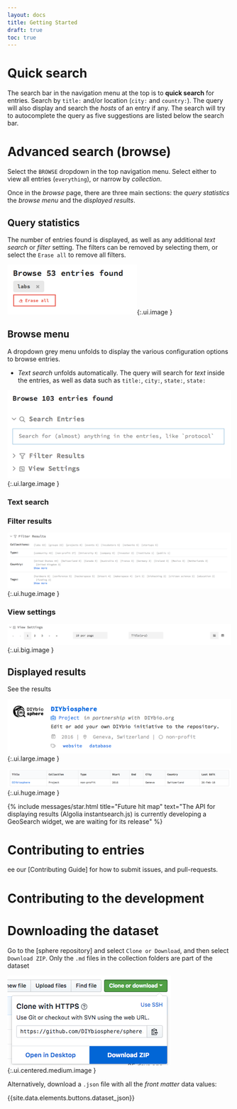 ```yaml
---
layout: docs
title: Getting Started
draft: true
toc: true
---
```



# Quick search
The search bar in the navigation menu at the top is to **quick search** for entries. Search by `title:` and/or location (`city:` and `country:`). The query will also display and search the _hosts_ of an entry if any. The search will try to autocomplete the query as five suggestions are listed below the search bar.

# Advanced search (browse)
Select the `BROWSE` dropdown in the top navigation menu. Select either to view all entries (`everything`), or narrow by _collection_.

Once in the _browse_ page, there are three main sections: the _query statistics_ the _browse menu_ and the _displayed results_.

## Query statistics
The number of entries found is displayed, as well as any additional _text search_ or _filter_ setting. The filters can be removed by selecting them, or select the `Erase all` to remove all filters.

![](/docs/introduction/filter-query.png){:.ui.image }

## Browse menu
A dropdown grey menu unfolds to display the various configuration options to browse entries.

- _Text search_ unfolds automatically. The query will search for _text_ inside the entries, as well as data such as `title:`, `city:`, `state:`, `state:`

![](/docs/introduction/query-menu.png){:.ui.large.image }

### Text search


### Filter results

![](/docs/introduction/filter-results.png){:.ui.huge.image }


### View settings

![](/docs/introduction/view-query.png){:.ui.big.image }

## Displayed results
See the results

![](/docs/introduction/list-hit.png){:.ui.large.image }

![](/docs/introduction/table-hit.png){:.ui.huge.image }



{% include messages/star.html title="Future hit map" text="The API for displaying results (Algolia instantsearch.js) is currently developing a GeoSearch widget, we are waiting for its release" %}


# Contributing to entries
ee our [Contributing Guide] for how to submit issues, and pull-requests.

# Contributing to the development


# Downloading the dataset
Go to the [sphere repository] and select `Clone or Download`, and then select `Download ZIP`. Only the `.md` files in the collection folders are part of the dataset

![](/docs/introduction/download-zip.png){:.ui.centered.medium.image }

Alternatively, download a `.json` file with all the _front matter_ data values:

{{site.data.elements.buttons.dataset_json}}
